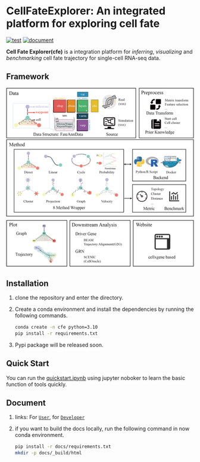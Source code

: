 # CellFateExplorer: An integrated platform for exploring cell fate
[![test](https://github.com/HuangDDU/CellFateExplorer/actions/workflows/dev_branch_test.yml/badge.svg)](https://github.com/HuangDDU/CellFateExplorer/actions/workflows/dev_branch_test.yml)
[![document](https://readthedocs.org/projects/cellfateexplorer/badge/?version=latest)](https://cellfateexplorer.readthedocs.io/en/latest/)

**Cell Fate Explorer(cfe)** is a integration platform for *inferring*, *visualizing* and *benchmarking* cell fate trajectory for single-cell RNA-seq data.

## Framework

![CellFateExplorer Framework](./docs/img/framework.png)

## Installation

1. clone the repository and enter the directory.
2. Create a conda environment and install the dependencies by running the following commands.

    ```bash
    conda create -n cfe python=3.10
    pip install -r requirements.txt
    ```

3. Pypi package will be released soon.

## Quick Start

You can run the [quickstart.ipynb](https://cellfateexplorer.readthedocs.io/en/latest/tutorial/quickstart/) using jupyter noboker to learn the basic function of tools quickly.

## Document

1. links: For [`User`](https://cellfateexplorer-cellfateexplorer.readthedocs-hosted.com/en/latest/api/), for [`Developer`](https://cellfateexplorer-cellfateexplorer.readthedocs-hosted.com/en/latest/api/)

2. if you want to build the docs locally, run the following command in now conda environment.

    ```bash
    pip install -r docs/requirements.txt
    mkdir -p docs/_build/html
    ```
